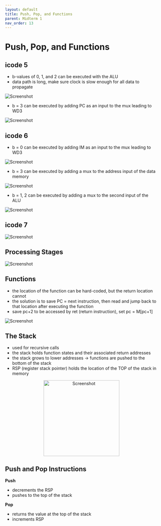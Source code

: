 ```yaml
---
layout: default
title: Push, Pop, and Functions
parent: Midterm 1
nav_order: 13
---
```

# Push, Pop, and Functions
## icode 5
- b-values of 0, 1, and 2 can be executed with the ALU
- data path is long, make sure clock is slow enough for all data to propagate
<div>
  <img src="{{ '/images/Screen Shot 2024-02-18 at 8.29.30 PM.png' | relative_url }}" alt="Screenshot">
</div>

- b = 3 can be executed by adding PC as an input to the mux leading to WD3
<div>
  <img src="{{ '/images/Screen Shot 2024-02-18 at 9.02.44 PM.png' | relative_url }}" alt="Screenshot">
</div>

## icode 6
- b = 0 can be executed by adding IM as an input to the mux leading to WD3
<div>
  <img src="{{ '/images/Screen Shot 2024-02-18 at 9.04.44 PM.png' | relative_url }}" alt="Screenshot">
</div>

- b = 3 can be executed by adding a mux to the address input of the data memory
<div>
  <img src="{{ '/images/Screen Shot 2024-02-18 at 9.06.34 PM.png' | relative_url }}" alt="Screenshot">
</div>

- b = 1, 2 can be executed by adding a mux to the second input of the ALU
<div>
  <img src="{{ '/images/Screen Shot 2024-02-18 at 9.10.45 PM.png' | relative_url }}" alt="Screenshot">
</div>

## icode 7
<div>
  <img src="{{ '/images/Screen Shot 2024-02-18 at 9.23.43 PM.png' | relative_url }}" alt="Screenshot">
</div>

## Processing Stages
<div>
  <img src="{{ '/images/Screen Shot 2024-02-18 at 9.32.32 PM.png' | relative_url }}" alt="Screenshot">
</div>

## Functions
- the location of the function can be hard-coded, but the return location cannot
- the solution is to save PC = next instruction, then read and jump back to that location after executing the function
- save pc+2 to be accessed by ret (return instruction), set pc = M\[pc+1\]
<div>
  <img src="{{ '/images/Screen Shot 2024-02-18 at 9.37.02 PM.png' | relative_url }}" alt="Screenshot">
</div>

## The Stack
- used for recursive calls
- the stack holds function states and their associated return addresses
- the stack grows to lower addresses → functions are pushed to the bottom of the stack
- RSP (register stack pointer) holds the location of the TOP of the stack in memory
<div style="text-align: center;">
  <img src="{{ '/images/Screen Shot 2024-02-18 at 9.53.09 PM.png' | relative_url }}" alt="Screenshot" width="250">
</div>

## Push and Pop Instructions
**Push**
- decrements the RSP
- pushes to the top of the stack

**Pop**
- returns the value at the top of the stack
- increments RSP